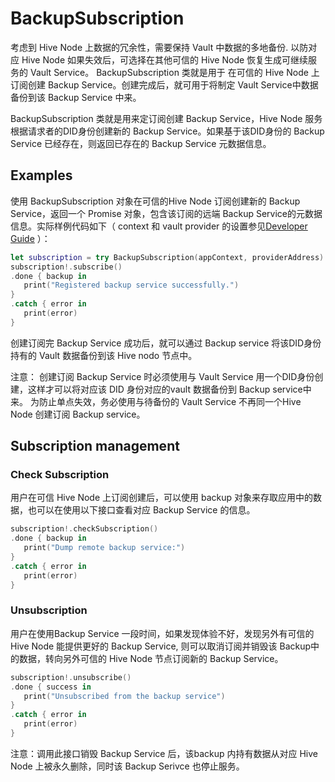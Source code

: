 # BackupSubscription

考虑到 Hive Node 上数据的冗余性，需要保持 Vault 中数据的多地备份. 以防对应 Hive Node 如果失效后，可选择在其他可信的 Hive Node 恢复生成可继续服务的 Vault Service。 BackupSubscription 类就是用于 在可信的 Hive Node 上订阅创建 Backup Service。创建完成后，就可用于将制定 Vault Service中数据备份到该 Backup Service 中来。

BackupSubscription 类就是用来定订阅创建 Backup Service，Hive Node 服务根据请求者的DID身份创建新的 Backup Service。如果基于该DID身份的 Backup Service 已经存在，则返回已存在的 Backup Service 元数据信息。

## Examples

使用 BackupSubscription 对象在可信的Hive Node 订阅创建新的 Backup Service，返回一个 Promise 对象，包含该订阅的远端 Backup Service的元数据信息。实际样例代码如下（ context 和 vault provider 的设置参见[Developer Guide](./) ）：

```swift
let subscription = try BackupSubscription(appContext, providerAddress)
subscription!.subscribe()
.done { backup in
   print("Registered backup service successfully.")
}
.catch { error in
   print(error)
}
```

创建订阅完 Backup Service 成功后，就可以通过 Backup service 将该DID身份持有的 Vault 数据备份到该 Hive nodo 节点中。

注意： 创建订阅 Backup Service 时必须使用与 Vault Service 用一个DID身份创建，这样才可以将对应该 DID 身份对应的vault 数据备份到 Backup service中来。 为防止单点失效，务必使用与待备份的 Vault Service 不再同一个Hive Node 创建订阅 Backup service。

## Subscription management

### Check Subscription

用户在可信 Hive Node 上订阅创建后，可以使用 backup 对象来存取应用中的数据，也可以在使用以下接口查看对应 Backup Service 的信息。

```swift
subscription!.checkSubscription()
.done { backup in
   print("Dump remote backup service:")
}
.catch { error in
   print(error)
}
```

### Unsubscription

用户在使用Backup Service 一段时间，如果发现体验不好，发现另外有可信的 Hive Node 能提供更好的 Backup Service, 则可以取消订阅并销毁该 Backup中的数据，转向另外可信的 Hive Node 节点订阅新的 Backup Service。

```swift
subscription!.unsubscribe()
.done { success in
   print("Unsubscribed from the backup service")
}
.catch { error in
   print(error)
}
```

注意：调用此接口销毁 Backup Service 后，该backup 内持有数据从对应 Hive Node 上被永久删除，同时该 Backup Serivce 也停止服务。

